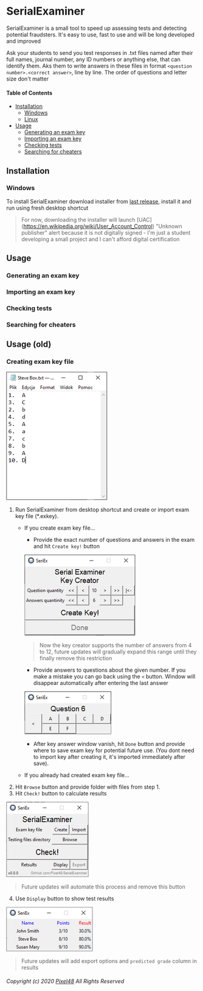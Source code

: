# SerialExaminer
SerialExaminer is a small tool to speed up assessing tests and detecting potential fraudsters. It's easy to use, fast to use and will be long developed and improved

Ask your students to send you test responses in .txt files named after their full names, journal number, any ID numbers or anything else, that can identify them. Aks them to write answers in these files in format `<question number>.<correct answer>`, line by line. The order of questions and letter size don't matter

#### Table of Contents
- [Installation](https://github.com/Pixel48/SerialExaminer#installation)
  - [Windows](https://github.com/Pixel48/SerialExaminer#windows)
  - [Linux](https://github.com/Pixel48/SerialExaminer#linux)
- [Usage](https://github.com/Pixel48/SerialExaminer#usage)
  - [Generating an exam key](https://github.com/Pixel48/SerialExaminer#generating-an-exam-key)
  - [Importing an exam key](https://github.com/Pixel48/SerialExaminer#importing-an-exam-key)
  - [Checking tests](https://github.com/Pixel48/SerialExaminer#checking-tests)
  - [Searching for cheaters](https://github.com/Pixel48/SerialExaminer#-searching-for-cheaters)

## Installation
### Windows
To install SerialExaminer download installer from [last release](https://github.com/Pixel48/SerialExaminer/releases/latest), install it and run using fresh desktop shortcut
> For now, downloading the installer will launch [UAC] (https://en.wikipedia.org/wiki/User_Account_Control) "Unknown publisher" alert because it is not digitally signed - I'm just a student developing a small project and I can't afford digital certification

## Usage
### Generating an exam key
### Importing an exam key
### Checking tests
### Searching for cheaters

## Usage (old)
### Creating exam key file
![Exam file example](docs/img/exam_file.png)
1. Run SerialExaminer from desktop shortcut and create or import exam key file (\*.exkey).
   - If you create exam key file...
     - Provide the exact number of questions and answers in the exam and hit `Create key!` button

     ![Key parameters](docs/img/key_parameters.png)
     > Now the key creator supports the number of answers from 4 to 12, future updates will gradually expand this range until they finally remove this restriction

     - Provide answers to questions about the given number. If you make a mistake you can go back using the `<` button. Window will disappear automatically after entering the last answer

     ![Key answers](docs/img/key_ans.png)

     - After key answer window vanish, hit `Done` button and provide where to save exam key for potential future use. (You dont need to import key after creating it, it's imported immediately after save).
   - If you already had created exam key file...
2. Hit `Browse` button and provide folder with files from step 1.
3. Hit `Check!` button to calculate results

![Check button](docs/img/check_button.png)
> Future updates will automate this process and remove this button

4. Use `Display` button to show test results

![Example results table](docs/img/results.png)
> Future updates will add export options and `predicted grade` column in results

###### Copyright (c) 2020 [Pixel48](https://github.com/Pixel48/) All Rights Reserved
